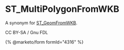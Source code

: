 # ST\_MultiPolygonFromWKB

A synonym for [ST\_GeomFromWKB](../../../sql-statements-and-structure/geographic-geometric-features/wkb/st_geomfromwkbt/).

CC BY-SA / Gnu FDL

{% @marketo/form formId="4316" %}
